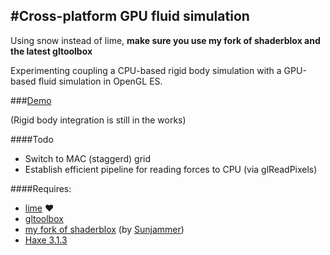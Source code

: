 #Cross-platform GPU fluid simulation
----
Using snow instead of lime, **make sure you use my fork of shaderblox and the latest gltoolbox**

Experimenting coupling a CPU-based rigid body simulation with a GPU-based fluid simulation in OpenGL ES. 

###[Demo](http://haxiomic.github.io/GPU-Fluid-Experiments/html5/)

(Rigid body integration is still in the works)

####Todo
- Switch to MAC (staggerd) grid
- Establish efficient pipeline for reading forces to CPU (via glReadPixels)

####Requires:
- [lime](https://github.com/openfl/lime/) ♥
- [gltoolbox](http://github.com/haxiomic/gltoolbox)
- [my fork of shaderblox](http://github.com/haxiomic/shaderblox) (by [Sunjammer](https://github.com/Sunjammer))
- [Haxe 3.1.3](http://haxe.org/)
